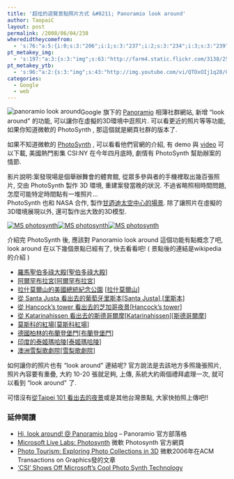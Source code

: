 ```yaml
---
title: '超炫的遊覽景點照片方式 &#8211; Panoramio look around'
author: TaopaiC
layout: post
permalink: /2008/06/04/238
wheredidtheycomefrom:
  - 's:76:"a:5:{i:0;s:3:"206";i:1;s:3:"237";i:2;s:3:"234";i:3;s:3:"239";i:4;s:3:"240";}";'
pt_metakey_img:
  - 's:197:"a:3:{s:3:"img";s:63:"http://farm4.static.flickr.com/3138/2549600362_3c57f36047_m.jpg";s:3:"alt";s:21:"panoramio look around";s:3:"url";s:53:"http://www.flickr.com/photos/69004123@N00/2549600362/";}";'
pt_metakey_ytb:
  - 's:96:"a:2:{s:3:"img";s:43:"http://img.youtube.com/vi/QTOxOIj1q28/0.jpg";s:3:"url";s:11:"QTOxOIj1q28";}";'
categories:
  - Google
  - web
---
```

<a class="flickr-image" title="panoramio look around" rel="flickr-mgr[photo]" href="http://www.flickr.com/photos/69004123@N00/2549600362/"><img class="alignleft flickr-original" style="float: left;" longdesc="http://farm4.static.flickr.com/3138/2549600362_d13780fdd8_o.png" src="http://farm4.static.flickr.com/3138/2549600362_3c57f36047_m.jpg" alt="panoramio look around" /></a>

Google 旗下的 [Panoramio][1] 相簿社群網站, 新增 &#8220;look around" 的功能, 可以讓你在虛擬的3D環境中逛照片. 可以看更近的照片等等功能, 如果你知道微軟的 PhotoSynth , 那這個就是網頁社群的版本了.

  
<!--more-->

如果不知道微軟的 [PhotoSynth][2] , 可以看看他們官網的介紹, 有 demo 與 [video][3] 可以下載, 美國熱門影集 CSI:NY 在今年四月底時, 劇情有 PhotoSynth 幫助辦案的情節.  
  
影片說明:案發現場是個舉辦舞會的體育館, 從眾多參與者的手機裡取出幾百張照片, 交由 PhotoSynth 製作 3D 環境, 重建案發當晚的狀況. 不過省略照相時間問題, 怎麼可能特定時間點有一堆照片&#8230;  
PhotoSynth 也和 NASA 合作, 製作[甘迺迪太空中心的場景][4]. 除了讓照片在虛擬的3D環境展現以外, 還可製作出大致的3D模型.

<a class="flickr-image" title="MS photosynth" rel="flickr-mgr[photo]" href="http://www.flickr.com/photos/69004123@N00/2548729793/"><img class="flickr-original" longdesc="http://farm4.static.flickr.com/3112/2548729793_162a1f71cb_o.png" src="http://farm4.static.flickr.com/3112/2548729793_a77b6229de_m.jpg" alt="MS photosynth" /></a><a class="flickr-image" title="MS photosynth" rel="flickr-mgr[photo]" href="http://www.flickr.com/photos/69004123@N00/2549558988/"><img class="flickr-original" longdesc="http://farm4.static.flickr.com/3016/2549558988_cc531735d7_o.png" src="http://farm4.static.flickr.com/3016/2549558988_a8c15d4deb_m.jpg" alt="MS photosynth" /></a><a class="flickr-image" title="MS photosynth" rel="flickr-mgr[photo]" href="http://www.flickr.com/photos/69004123@N00/2548730861/"><img class="flickr-original" longdesc="http://farm4.static.flickr.com/3260/2548730861_c47ebf76e6_o.png" src="http://farm4.static.flickr.com/3260/2548730861_8b70b7e980_m.jpg" alt="MS photosynth" /></a>

介紹完 PhotoSynth 後, 應該對 Panoramio look around 這個功能有點概念了吧, look around 在以下幾個景點已經有了, 快去看看吧! ( 景點後的連結是wikipedia的介紹 )

*   [羅馬聖伯多祿大殿][5][[聖伯多祿大殿][6]]
*   [阿爾罕布拉宮][7][[阿爾罕布拉宮][8]]
*   [拉什莫爾山的美國總統紀念公園][9] [[拉什莫爾山][10]]
*   [從 Santa Justa 看出去的葡萄牙里斯本][11][[Santa Justa][12]],[[里斯本][13]]
*   [從 Hancock’s tower 看出去的芝加哥夜景][14][[Hancock’s tower][15]]
*   [從 Katarinahissen 看出去的斯德哥爾摩][16][[Katarinahissen][17]][[斯德哥爾摩][18]]
*   [莫斯科的紅場][19][[莫斯科紅場][20]]
*   [德國柏林的布蘭登堡門][21][[布蘭登堡門][22]]
*   [印度的泰姬瑪哈陵][23][[泰姬瑪哈陵][24]]
*   [澳洲雪梨歌劇院][25][[雪梨歌劇院][26]]

如何讓你的照片也有 &#8220;look around" 連結呢? 官方說法是去該地方多照幾張照片, 照片內容要有重疊, 大約 10-20 張就足夠, 上傳, 系統大約兩個禮拜處理一次, 就可以看到 &#8220;look around" 了.

可惜沒有[從Taipei 101 看出去的夜景][27]或是其他台灣景點, 大家快拍照上傳吧!!

### 延伸閱讀

*   [Hi, look around! @ Panoramio blog][28] &#8211; Panoramio 官方部落格
*   [Microsoft Live Labs: Photosynth][29] 微軟 Photosynth 官方網頁
*   [Photo Tourism: Exploring Photo Collections in 3D][30] 微軟2006年在ACM Transactions on Graphics發的文章
*   [&#8216;CSI&#8217; Shows Off Microsoft&#8217;s Cool Photo Synth Technology][31]

 [1]: http://www.panoramio.com/
 [2]: http://www.labs.live.com/photosynth/
 [3]: http://www.labs.live.com/photosynth/video.html
 [4]: http://spaceworld.msnbc.com/
 [5]: http://www.panoramio.com/photo/33128
 [6]: http://zh.wikipedia.org/wiki/%E8%81%96%E4%BC%AF%E5%A4%9A%E7%A5%BF%E5%A4%A7%E6%AE%BF
 [7]: http://www.panoramio.com/photo/86272
 [8]: http://zh.wikipedia.org/wiki/%E9%98%BF%E5%B0%94%E7%BD%95%E5%B8%83%E6%8B%89%E5%AE%AB
 [9]: http://www.panoramio.com/photo/4516078
 [10]: http://zh.wikipedia.org/wiki/%E6%8B%89%E4%BB%80%E8%8E%AB%E5%B0%94%E5%B1%B1
 [11]: http://www.panoramio.com/photo/5984660
 [12]: http://en.wikipedia.org/wiki/Santa_Justa
 [13]: http://zh.wikipedia.org/wiki/%E9%87%8C%E6%96%AF%E6%9C%AC
 [14]: http://www.panoramio.com/photo/4788062
 [15]: http://en.wikipedia.org/wiki/John_Hancock_Tower
 [16]: http://www.panoramio.com/photo/2171018
 [17]: http://en.wikipedia.org/wiki/Katarinahissen
 [18]: http://zh.wikipedia.org/wiki/%E6%96%AF%E5%BE%B7%E5%93%A5%E5%B0%94%E6%91%A9
 [19]: http://www.panoramio.com/photo/2264304
 [20]: http://zh.wikipedia.org/w/index.php?title=%E7%BA%A2%E5%9C%BA&variant=zh-tw
 [21]: http://www.panoramio.com/photo/6795101
 [22]: http://zh.wikipedia.org/w/index.php?title=%E5%8B%83%E5%85%B0%E7%99%BB%E5%A0%A1%E9%97%A8&variant=zh-tw
 [23]: http://www.panoramio.com/photo/1975890
 [24]: http://zh.wikipedia.org/wiki/%E6%B3%B0%E5%A7%AC%E9%99%B5
 [25]: http://www.panoramio.com/photo/288737
 [26]: http://zh.wikipedia.org/w/index.php?title=%E6%82%89%E5%B0%BC%E6%AD%8C%E5%89%A7%E9%99%A2&variant=zh-tw
 [27]: http://www.panoramio.com/map/#lt=25.035450&#038;ln=121.568313&#038;z=1&#038;k=2&#038;a=1&#038;tab=1
 [28]: http://www.panoramio.com/blog/hi-look-around/
 [29]: http://www.labs.live.com/photosynth/default.html
 [30]: http://research.microsoft.com/IVM/PhotoTours/
 [31]: http://www.switched.com/2008/04/30/csi-shows-off-microsofts-cool-photo-synth-techology/